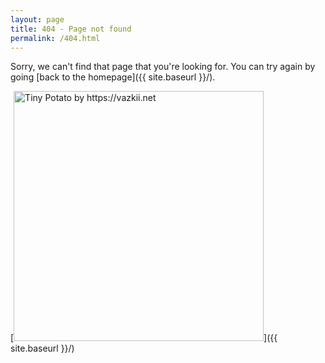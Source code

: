 ```yaml
---
layout: page
title: 404 - Page not found
permalink: /404.html
---
```


Sorry, we can't find that page that you're looking for. You can try again by going [back to the homepage]({{ site.baseurl }}/).

[<img src="{{ site.baseurl }}/images/tater.png" alt="Tiny Potato by https://vazkii.net" style="width: 400px;"/>]({{ site.baseurl }}/)
